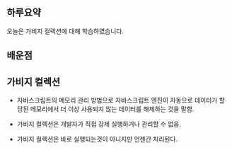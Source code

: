 ## 하루요약
오늘은 가비지 컬렉션에 대해 학습하였습니다.
## 배운점  
## 가비지 컬렉션
- 자바스크립트의 메모리 관리 방법으로 자바스크립트 엔진이 자동으로
데이터가 할당된 메모리에서 더 이상 사용되지 않는 데이터를 해제하는 것을 말함.

- 가비지 컬렉션은 개발자가 직접 강제 실행하거나 관리할 수 없음.

- 가비지 컬렉션은 바로 실행되는것이 아니지만 언젠간 처리된다.